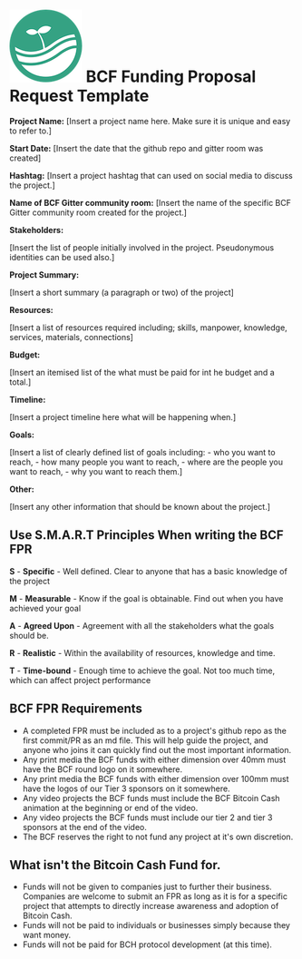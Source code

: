 # ![BCF Logo Round Tiny](https://raw.githubusercontent.com/The-Bitcoin-Cash-Fund/Branding/master/BCF%20Symbol%20Round%20Tiny.png) BCF Funding Proposal Request Template


**Project Name:** [Insert a project name here. Make sure it is unique and easy to refer to.]


**Start Date:** [Insert the date that the github repo and gitter room was created]


**Hashtag:** [Insert a project hashtag that can used on social media to discuss the project.]


**Name of BCF Gitter community room:** [Insert the name of the specific BCF Gitter community room created for the project.]


**Stakeholders:** 

[Insert the list of people initially involved in the project. Pseudonymous identities can be used also.]


**Project Summary:** 

[Insert a short summary (a paragraph or two) of the project]


**Resources:**

[Insert a list of resources required including; skills, manpower, knowledge, services, materials, connections]


**Budget:**

[Insert an itemised list of the what must be paid for int he budget and a total.]


**Timeline:** 

[Insert a project timeline here what will be happening when.]


**Goals:**

[Insert a list of clearly defined list of goals including: 
    - who you want to reach, 
    - how many people you want to reach, 
    - where are the people you want to reach,
    - why you want to reach them.]


**Other:**

[Insert any other information that should be known about the project.]

## Use S.M.A.R.T Principles When writing the BCF FPR

**S** - **Specific** - Well defined. Clear to anyone that has a basic knowledge of the project

**M** - **Measurable** - Know if the goal is obtainable. Find out when you have achieved your goal

**A** - **Agreed Upon** - Agreement with all the stakeholders what the goals should be.

**R** - **Realistic** - Within the availability of resources, knowledge and time.

**T** - **Time-bound** - Enough time to achieve the goal. Not too much time, which can affect project performance


## BCF FPR Requirements

- A completed FPR must be included as to a project's github repo as the first commit/PR as an md file. This will help guide the project, and anyone who joins it can quickly find out the most important information.
- Any print media the BCF funds with either dimension over 40mm must have the BCF round logo on it somewhere.
- Any print media the BCF funds with either dimension over 100mm must have the logos of our Tier 3 sponsors on it somewhere.
- Any video projects the BCF funds must include the BCF Bitcoin Cash animation at the beginning or end of the video.
- Any video projects the BCF funds must include our tier 2 and tier 3 sponsors at the end of the video.
- The BCF reserves the right to not fund any project at it's own discretion.

## What isn't the Bitcoin Cash Fund for.

- Funds will not be given to companies just to further their business. Companies are welcome to submit an FPR as long as it is for a specific project that attempts to directly increase awareness and adoption of Bitcoin Cash.
- Funds will not be paid to individuals or businesses simply because they want money.
- Funds will not be paid for BCH protocol development (at this time).


